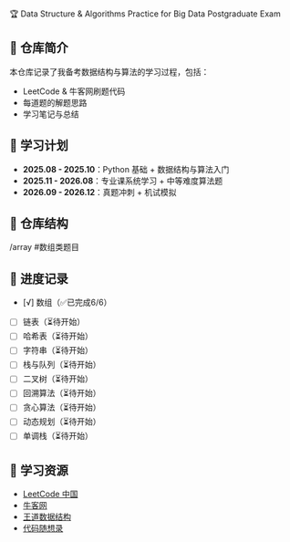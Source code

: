 🏆 Data Structure & Algorithms Practice for Big Data Postgraduate Exam

## 📌 仓库简介
本仓库记录了我备考数据结构与算法的学习过程，包括：
- LeetCode & 牛客网刷题代码
- 每道题的解题思路
- 学习笔记与总结

## 📅 学习计划
- **2025.08 - 2025.10**：Python 基础 + 数据结构与算法入门
- **2025.11 - 2026.08**：专业课系统学习 + 中等难度算法题
- **2026.09 - 2026.12**：真题冲刺 + 机试模拟

## 📂 仓库结构
/array  #数组类题目

## 📝 进度记录
- [√] 数组（✅已完成6/6）
- [ ] 链表（⏳待开始）
- [ ] 哈希表（⏳待开始）
- [ ] 字符串（⏳待开始）
- [ ] 栈与队列（⏳待开始）
- [ ] 二叉树（⏳待开始）
- [ ] 回溯算法（⏳待开始）
- [ ] 贪心算法（⏳待开始）
- [ ] 动态规划（⏳待开始）
- [ ] 单调栈（⏳待开始）

## 📖 学习资源
- [LeetCode 中国](https://leetcode.cn/)
- [牛客网](https://www.nowcoder.com/)
- [王道数据结构](https://book.douban.com/subject/20432061/)
- [代码随想录](https://programmercarl.com/)
